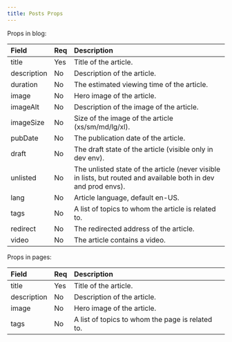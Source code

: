 ```yaml
---
title: Posts Props
---
```


Props in blog:

| Field       | Req  | Description                                                                                                     |
| :---------- | :--- | :-------------------------------------------------------------------------------------------------------------- |
| title       | Yes  | Title of the article.                                                                                           |
| description | No   | Description of the article.                                                                                     |
| duration    | No   | The estimated viewing time of the article.                                                                      |
| image       | No   | Hero image of the article.                                                                                      |
| imageAlt    | No   | Description of the image of the article.                                                                        |
| imageSize   | No   | Size of the image of the article (xs/sm/md/lg/xl).                                                              |
| pubDate     | No   | The publication date of the article.                                                                            |
| draft       | No   | The draft state of the article (visible only in dev env).                                                       |
| unlisted    | No   | The unlisted state of the article (never visible in lists, but routed and available both in dev and prod envs). |
| lang        | No   | Article language, default en-US.                                                                                |
| tags        | No   | A list of topics to whom the article is related to.                                                             |
| redirect    | No   | The redirected address of the article.                                                                          |
| video       | No   | The article contains a video.                                                                                   |

Props in pages:

| Field       | Req  | Description                 |
| :---------- | :--- | :-------------------------- |
| title       | Yes  | Title of the article.       |
| description | No  | Description of the article. |
| image       | No   | Hero image of the article.  |
| tags        | No   | A list of topics to whom the page is related to.                                                             |
        
